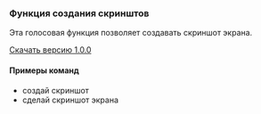 ### Функция создания скринштов
Эта голосовая функция позволяет создавать скриншот экрана.

[Скачать версию 1.0.0](https://docs.google.com/uc?authuser=0&id=0B9Ne8mwSPZxYOFBvR0VpMkw1eFE&export=download)

#### Примеры команд

* создай скриншот
* сделай скриншот экрана
